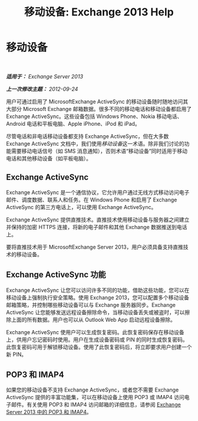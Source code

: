 ﻿---
title: '移动设备: Exchange 2013 Help'
TOCTitle: 移动设备
ms:assetid: 93a949e7-b3ef-43ea-ae0c-6698826fc8d2
ms:mtpsurl: https://technet.microsoft.com/zh-cn/library/Bb232129(v=EXCHG.150)
ms:contentKeyID: 50491189
ms.date: 01/11/2018
mtps_version: v=EXCHG.150
ms.translationtype: HT
---

# 移动设备

 

_**适用于：** Exchange Server 2013_

_**上一次修改主题：** 2012-09-24_

用户可通过启用了 MicrosoftExchange ActiveSync 的移动设备随时随地访问其大部分 Microsoft Exchange 邮箱数据。很多不同的移动电话和移动设备都启用了 Exchange ActiveSync。这些设备包括 Windows Phone、Nokia 移动电话、Android 电话和平板电脑、Apple iPhone、iPod 和 iPad。

尽管电话和非电话移动设备都支持 Exchange ActiveSync，但在大多数 Exchange ActiveSync 文档中，我们使用*移动设备*这一术语。除非我们讨论的功能需要移动电话信号（如 SMS 消息通知），否则术语“移动设备”同时适用于移动电话和其他移动设备（如平板电脑）。

## Exchange ActiveSync

Exchange ActiveSync 是一个通信协议，它允许用户通过无线方式移动访问电子邮件、调度数据、联系人和任务。在 Windows Phone 和启用了 Exchange ActiveSync 的第三方电话上，可以使用 Exchange ActiveSync。

Exchange ActiveSync 提供直推技术。直推技术使用移动设备与服务器之间建立并保持的加密 HTTPS 连接，将新的电子邮件和其他 Exchange 数据推送到电话上。

要将直推技术用于 MicrosoftExchange Server 2013，用户必须具备支持直推技术的移动设备。

## Exchange ActiveSync 功能

Exchange ActiveSync 让您可以访问许多不同的功能，借助这些功能，您可以在移动设备上强制执行安全策略。使用 Exchange 2013，您可以配置多个移动设备邮箱策略，并控制哪些移动设备可以与 Exchange 服务器同步。Exchange ActiveSync 让您能够发送远程设备擦除命令，当移动设备丢失或被盗时，可以擦除上面的所有数据。用户也可以从 Outlook Web App 启动远程设备擦除。

Exchange ActiveSync 使用户可以生成恢复密码。此恢复密码保存在移动设备上，供用户忘记密码时使用。用户在生成设备密码或 PIN 的同时生成恢复密码。此恢复密码可用于解锁移动设备。使用了此恢复密码后，将立即要求用户创建一个新 PIN。

## POP3 和 IMAP4

如果您的移动设备不支持 Exchange ActiveSync，或者您不需要 Exchange ActiveSync 提供的丰富功能集，可以在移动设备上使用 POP3 或 IMAP4 访问电子邮件。有关使用 POP3 和 IMAP4 访问邮箱的详细信息，请参阅 [Exchange Server 2013 中的 POP3 和 IMAP4](pop3-and-imap4-in-exchange-server-2013-exchange-2013-help.md)。

